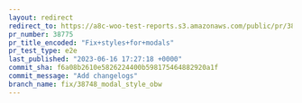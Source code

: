```yaml
---
layout: redirect
redirect_to: https://a8c-woo-test-reports.s3.amazonaws.com/public/pr/38775/e2e/index.html
pr_number: 38775
pr_title_encoded: "Fix+styles+for+modals"
pr_test_type: e2e
last_published: "2023-06-16 17:27:18 +0000"
commit_sha: f6a08b2610e5826224400b598175464882920a1f
commit_message: "Add changelogs"
branch_name: fix/38748_modal_style_obw
---
```


